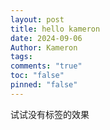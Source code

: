 ```yaml
---
layout: post
title: hello kameron
date: 2024-09-06
Author: Kameron
tags:
comments: "true"
toc: "false"
pinned: "false"
---
```

试试没有标签的效果
